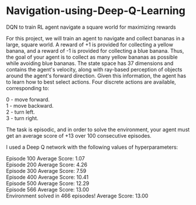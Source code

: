# Navigation-using-Deep-Q-Learning
DQN to train RL agent navigate a square world for maximizing rewards

For this project, we will train an agent to navigate and collect bananas in a large, square world. A reward of +1 is provided 
for collecting a yellow banana, and a reward of -1 is provided for collecting a blue banana. Thus, the goal of your agent is 
to collect as many yellow bananas as possible while avoiding blue bananas. The state space has 37 dimensions and contains the agent's velocity, along with ray-based perception of objects around the agent's forward direction. Given this information, the agent has to learn how to best select actions. Four discrete actions are available, corresponding to:

0 - move forward. <br>
1 - move backward. <br>
2 - turn left. <br>
3 - turn right. <br>

The task is episodic, and in order to solve the environment, your agent must get an average score of +13 over 100 consecutive
episodes.


I used a Deep Q network with the following values of hyperparameters:


Episode 100	Average Score: 1.07 <br>
Episode 200	Average Score: 4.26 <br>
Episode 300	Average Score: 7.59 <br>
Episode 400	Average Score: 10.41 <br>
Episode 500	Average Score: 12.29 <br>
Episode 566	Average Score: 13.00 <br>
Environment solved in 466 episodes!	Average Score: 13.00 <br>

